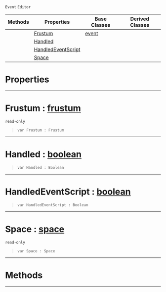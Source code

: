  `Event` `Editor`



|Methods|Properties|Base Classes|Derived Classes|
|---|---|---|---|
| |[ Frustum](selecttoolfrustumevent.md#frustum-zilch-engine-docu)|[event](event.md)| |
| |[ Handled](selecttoolfrustumevent.md#handled-zilch-engine-docu)| | |
| |[ HandledEventScript](selecttoolfrustumevent.md#handledeventscript-zero)| | |
| |[ Space](selecttoolfrustumevent.md#space-zilch-engine-docume)| | |


 #  Properties


---  
 #  Frustum : [frustum](frustum.md)

 `read-only`

> 
> ``` lang=cpp, name=Nada
> var Frustum : Frustum


---  
 #  Handled : [boolean](../nada_base_types/boolean.md)

> 
> ``` lang=cpp, name=Nada
> var Handled : Boolean


---  
 #  HandledEventScript : [boolean](../nada_base_types/boolean.md)

> 
> ``` lang=cpp, name=Nada
> var HandledEventScript : Boolean


---  
 #  Space : [space](space.md)

 `read-only`

> 
> ``` lang=cpp, name=Nada
> var Space : Space


---  
 #  Methods


---  
 

 